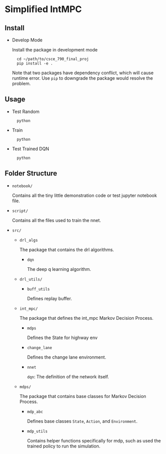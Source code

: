 # Simplified IntMPC

## Install
* Develop Mode

    Install the package in development mode
        
        cd ~/path/to/csce_790_final_proj
        pip install -e .

    Note that two packages have dependency conflict, which will cause runtime error. Use `pip` to downgrade the package would resolve the problem.

## Usage

* Test Random

        python 

* Train
    
        python 

* Test Trained DQN

        python 
    
## Folder Structure

* `notebook/`

    Contains all the tiny little demonstration code or test jupyter notebook file.

* `script/`
    
    Contains all the files used to train the nnet.

* `src/`

    * `drl_algs`
        
        The package that contains the drl algorithms.

        * `dqn`

            The deep q learning algorithm.

    * `drl_utils/`
        
        * `buff_utils`
            
            Defines replay buffer.

    * `int_mpc/`
        
        The package that defines the int_mpc Markov Decision Process.

        * `mdps`
            
            Defines the State for highway env 

        * `change_lane`

            Defines the change lane environment.

        * `nnet`
        
            `dqn`: The definition of the network itself.

    * `mdps/`

        The package that contains base classes for Markov Decision Process.

        * `mdp_abc`

            Defines base classes `State`, `Action`, and `Environment`.
    
        * `mdp_utils`
    
            Contains helper functions specifically for mdp, such as used the trained policy to run the simulation.
